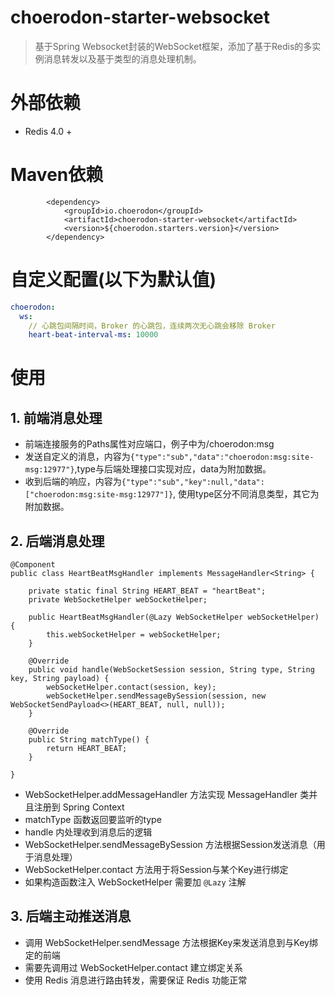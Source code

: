 # choerodon-starter-websocket
> 基于Spring Websocket封装的WebSocket框架，添加了基于Redis的多实例消息转发以及基于类型的消息处理机制。
# 外部依赖
* Redis 4.0 +
# Maven依赖
```
        <dependency>
            <groupId>io.choerodon</groupId>
            <artifactId>choerodon-starter-websocket</artifactId>
            <version>${choerodon.starters.version}</version>
        </dependency>
```
# 自定义配置(以下为默认值)
```yaml
choerodon:
  ws:
    // 心跳包间隔时间，Broker 的心跳包，连续两次无心跳会移除 Broker
    heart-beat-interval-ms: 10000
```
# 使用
## 1. 前端消息处理
* 前端连接服务的Paths属性对应端口，例子中为/choerodon:msg
* 发送自定义的消息，内容为`{"type":"sub","data":"choerodon:msg:site-msg:12977"}`,type与后端处理接口实现对应，data为附加数据。
* 收到后端的响应，内容为`{"type":"sub","key":null,"data":["choerodon:msg:site-msg:12977"]}`, 使用type区分不同消息类型，其它为附加数据。
## 2. 后端消息处理
```
@Component
public class HeartBeatMsgHandler implements MessageHandler<String> {

    private static final String HEART_BEAT = "heartBeat";
    private WebSocketHelper webSocketHelper;

    public HeartBeatMsgHandler(@Lazy WebSocketHelper webSocketHelper) {
        this.webSocketHelper = webSocketHelper;
    }

    @Override
    public void handle(WebSocketSession session, String type, String key, String payload) {
        webSocketHelper.contact(session, key);
        webSocketHelper.sendMessageBySession(session, new WebSocketSendPayload<>(HEART_BEAT, null, null));
    }

    @Override
    public String matchType() {
        return HEART_BEAT;
    }

}
```
* WebSocketHelper.addMessageHandler 方法实现 MessageHandler 类并且注册到 Spring Context
* matchType 函数返回要监听的type
* handle 内处理收到消息后的逻辑
* WebSocketHelper.sendMessageBySession 方法根据Session发送消息（用于消息处理）
* WebSocketHelper.contact 方法用于将Session与某个Key进行绑定
* 如果构造函数注入 WebSocketHelper 需要加 `@Lazy` 注解

## 3. 后端主动推送消息
* 调用 WebSocketHelper.sendMessage 方法根据Key来发送消息到与Key绑定的前端
* 需要先调用过 WebSocketHelper.contact 建立绑定关系
* 使用 Redis 消息进行路由转发，需要保证 Redis 功能正常